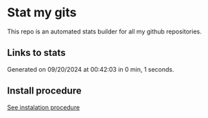 # Stat my gits

This repo is an automated stats builder for all my github repositories.

## Links to stats


Generated on 09/20/2024 at 00:42:03 in 0 min, 1 seconds.

## Install procedure

[See instalation procedure](./src/install.md)
